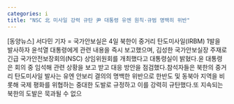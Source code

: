 ```yaml
---
categories: i
title: "NSC 北 미사일 강력 규탄 尹 대통령 유엔 원칙·규범 명백히 위반"
---
```

[동양뉴스] 서다민 기자 = 국가안보실은 4일 북한이 중거리 탄도미사일(IRBM) 1발을 발사하자 윤석열 대통령에게 관련 내용을 즉시 보고했으며, 김성한 국가안보실장 주재로 긴급 국가안전보장회의(NSC) 상임위원회를 개최했다고 대통령실이 밝혔다.윤 대통령은 회의 중 임석해 관련 상황을 보고 받고 대응 방안을 점검했다.참석자들은 북한의 중거리 탄도미사일 발사는 유엔 안보리 결의의 명백한 위반으로 한반도 및 동북아 지역을 비롯해 국제 평화를 위협하는 중대한 도발로 규정하고 이를 강력히 규탄했다.또 지속되는 북한의 도발은 묵과될 수 없으